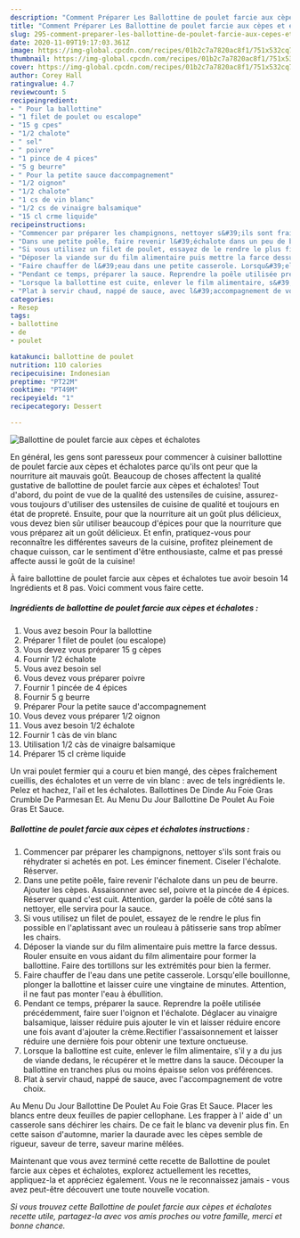 ```yaml
---
description: "Comment Préparer Les Ballottine de poulet farcie aux cèpes et échalotes"
title: "Comment Préparer Les Ballottine de poulet farcie aux cèpes et échalotes"
slug: 295-comment-preparer-les-ballottine-de-poulet-farcie-aux-cepes-et-echalotes
date: 2020-11-09T19:17:03.361Z
image: https://img-global.cpcdn.com/recipes/01b2c7a7820ac8f1/751x532cq70/ballottine-de-poulet-farcie-aux-cepes-et-echalotes-photo-principale-de-la-recette.jpg
thumbnail: https://img-global.cpcdn.com/recipes/01b2c7a7820ac8f1/751x532cq70/ballottine-de-poulet-farcie-aux-cepes-et-echalotes-photo-principale-de-la-recette.jpg
cover: https://img-global.cpcdn.com/recipes/01b2c7a7820ac8f1/751x532cq70/ballottine-de-poulet-farcie-aux-cepes-et-echalotes-photo-principale-de-la-recette.jpg
author: Corey Hall
ratingvalue: 4.7
reviewcount: 5
recipeingredient:
- " Pour la ballottine"
- "1 filet de poulet ou escalope"
- "15 g cpes"
- "1/2 chalote"
- " sel"
- " poivre"
- "1 pince de 4 pices"
- "5 g beurre"
- " Pour la petite sauce daccompagnement"
- "1/2 oignon"
- "1/2 chalote"
- "1 cs de vin blanc"
- "1/2 cs de vinaigre balsamique"
- "15 cl crme liquide"
recipeinstructions:
- "Commencer par préparer les champignons, nettoyer s&#39;ils sont frais ou réhydrater si achetés en pot. Les émincer finement. Ciseler l&#39;échalote. Réserver."
- "Dans une petite poêle, faire revenir l&#39;échalote dans un peu de beurre. Ajouter les cèpes. Assaisonner avec sel, poivre et la pincée de 4 épices. Réserver quand c&#39;est cuit. Attention, garder la poêle de côté sans la nettoyer, elle servira pour la sauce."
- "Si vous utilisez un filet de poulet, essayez de le rendre le plus fin possible en l&#39;aplatissant avec un rouleau à pâtisserie sans trop abîmer les chairs."
- "Déposer la viande sur du film alimentaire puis mettre la farce dessus. Rouler ensuite en vous aidant du film alimentaire pour former la ballottine. Faire des tortillons sur les extrémités pour bien la fermer."
- "Faire chauffer de l&#39;eau dans une petite casserole. Lorsqu&#39;elle bouillonne, plonger la ballottine et laisser cuire une vingtaine de minutes. Attention, il ne faut pas monter l&#39;eau à ébullition."
- "Pendant ce temps, préparer la sauce. Reprendre la poêle utilisée précédemment, faire suer l&#39;oignon et l&#39;échalote. Déglacer au vinaigre balsamique, laisser réduire puis ajouter le vin et laisser réduire encore une fois avant d&#39;ajouter la crème.Rectifier l&#39;assaisonnement et laisser réduire une dernière fois pour obtenir une texture onctueuse."
- "Lorsque la ballottine est cuite, enlever le film alimentaire, s&#39;il y a du jus de viande dedans, le récupérer et le mettre dans la sauce. Découper la ballottine en tranches plus ou moins épaisse selon vos préférences."
- "Plat à servir chaud, nappé de sauce, avec l&#39;accompagnement de votre choix."
categories:
- Resep
tags:
- ballottine
- de
- poulet

katakunci: ballottine de poulet 
nutrition: 110 calories
recipecuisine: Indonesian
preptime: "PT22M"
cooktime: "PT49M"
recipeyield: "1"
recipecategory: Dessert

---
```



![Ballottine de poulet farcie aux cèpes et échalotes](https://img-global.cpcdn.com/recipes/01b2c7a7820ac8f1/751x532cq70/ballottine-de-poulet-farcie-aux-cepes-et-echalotes-photo-principale-de-la-recette.jpg)

En général, les gens sont paresseux pour commencer à cuisiner ballottine de poulet farcie aux cèpes et échalotes parce qu'ils ont peur que la nourriture ait mauvais goût. Beaucoup de choses affectent la qualité gustative de ballottine de poulet farcie aux cèpes et échalotes! Tout d'abord, du point de vue de la qualité des ustensiles de cuisine, assurez-vous toujours d'utiliser des ustensiles de cuisine de qualité et toujours en état de propreté. Ensuite, pour que la nourriture ait un goût plus délicieux, vous devez bien sûr utiliser beaucoup d'épices pour que la nourriture que vous préparez ait un goût délicieux. Et enfin, pratiquez-vous pour reconnaître les différentes saveurs de la cuisine, profitez pleinement de chaque cuisson, car le sentiment d'être enthousiaste, calme et pas pressé affecte aussi le goût de la cuisine!

<!--inarticleads1-->

À faire ballottine de poulet farcie aux cèpes et échalotes tue avoir besoin 14 Ingrédients et 8 pas. Voici comment vous faire cette.

##### Ingrédients de ballottine de poulet farcie aux cèpes et échalotes :

1. Vous avez besoin  Pour la ballottine
1. Préparer 1 filet de poulet (ou escalope)
1. Vous devez vous préparer 15 g cèpes
1. Fournir 1/2 échalote
1. Vous avez besoin  sel
1. Vous devez vous préparer  poivre
1. Fournir 1 pincée de 4 épices
1. Fournir 5 g beurre
1. Préparer  Pour la petite sauce d&#39;accompagnement
1. Vous devez vous préparer 1/2 oignon
1. Vous avez besoin 1/2 échalote
1. Fournir 1 càs de vin blanc
1. Utilisation 1/2 càs de vinaigre balsamique
1. Préparer 15 cl crème liquide


Un vrai poulet fermier qui a couru et bien mangé, des cèpes fraîchement cueillis, des échalotes et un verre de vin blanc : avec de tels ingrédients le. Pelez et hachez, l&#39;ail et les échalotes. Ballottines De Dinde Au Foie Gras Crumble De Parmesan Et. Au Menu Du Jour Ballottine De Poulet Au Foie Gras Et Sauce. 

<!--inarticleads2-->

##### Ballottine de poulet farcie aux cèpes et échalotes instructions :

1. Commencer par préparer les champignons, nettoyer s&#39;ils sont frais ou réhydrater si achetés en pot. Les émincer finement. Ciseler l&#39;échalote. Réserver.
1. Dans une petite poêle, faire revenir l&#39;échalote dans un peu de beurre. Ajouter les cèpes. Assaisonner avec sel, poivre et la pincée de 4 épices. Réserver quand c&#39;est cuit. Attention, garder la poêle de côté sans la nettoyer, elle servira pour la sauce.
1. Si vous utilisez un filet de poulet, essayez de le rendre le plus fin possible en l&#39;aplatissant avec un rouleau à pâtisserie sans trop abîmer les chairs.
1. Déposer la viande sur du film alimentaire puis mettre la farce dessus. Rouler ensuite en vous aidant du film alimentaire pour former la ballottine. Faire des tortillons sur les extrémités pour bien la fermer.
1. Faire chauffer de l&#39;eau dans une petite casserole. Lorsqu&#39;elle bouillonne, plonger la ballottine et laisser cuire une vingtaine de minutes. Attention, il ne faut pas monter l&#39;eau à ébullition.
1. Pendant ce temps, préparer la sauce. Reprendre la poêle utilisée précédemment, faire suer l&#39;oignon et l&#39;échalote. Déglacer au vinaigre balsamique, laisser réduire puis ajouter le vin et laisser réduire encore une fois avant d&#39;ajouter la crème.Rectifier l&#39;assaisonnement et laisser réduire une dernière fois pour obtenir une texture onctueuse.
1. Lorsque la ballottine est cuite, enlever le film alimentaire, s&#39;il y a du jus de viande dedans, le récupérer et le mettre dans la sauce. Découper la ballottine en tranches plus ou moins épaisse selon vos préférences.
1. Plat à servir chaud, nappé de sauce, avec l&#39;accompagnement de votre choix.


Au Menu Du Jour Ballottine De Poulet Au Foie Gras Et Sauce. Placer les blancs entre deux feuilles de papier cellophane. Les frapper à l&#39; aide d&#39; un casserole sans déchirer les chairs. De ce fait le blanc va devenir plus fin. En cette saison d&#39;automne, marier la daurade avec les cèpes semble de rigueur, saveur de terre, saveur marine mêlées. 

<!--inarticleads1-->

<p>
Maintenant que vous avez terminé cette recette de Ballottine de poulet farcie aux cèpes et échalotes, explorez actuellement les recettes, appliquez-la et appréciez également. Vous ne le reconnaissez jamais - vous avez peut-être découvert une toute nouvelle vocation.
</p>

<p>
<i>Si vous trouvez cette Ballottine de poulet farcie aux cèpes et échalotes recette utile, partagez-la avec vos amis proches ou votre famille, merci et bonne chance.</i>
</p>
